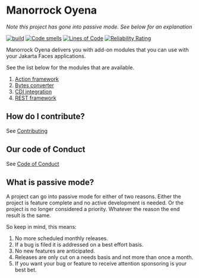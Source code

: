 # Manorrock Oyena

_Note this project has gone into passive mode. See below for an explanation_

[![build](https://github.com/manorrock/oyena/actions/workflows/build.yml/badge.svg)](https://github.com/manorrock/oyena/actions/workflows/build.yml)
[![Code smells](https://sonarcloud.io/api/project_badges/measure?project=manorrock_oyena&metric=code_smells)](https://sonarcloud.io/project/issues?resolved=false&types=CODE_SMELL&id=manorrock_oyena)
[![Lines of Code](https://sonarcloud.io/api/project_badges/measure?project=manorrock_oyena&metric=ncloc)](https://sonarcloud.io/summary/new_code?id=manorrock_oyena)
[![Reliability Rating](https://sonarcloud.io/api/project_badges/measure?project=manorrock_oyena&metric=reliability_rating)](https://sonarcloud.io/summary/new_code?id=manorrock_oyena)

Manorrock Oyena delivers you with add-on modules that you can use with your
Jakarta Faces applications.

See the list below for the modules that are available.

1. [Action framework](lifecycle/action/README.md)
1. [Bytes converter](converter/bytes/README.md)
1. [CDI integration](lifecycle/cdi/README.md)
1. [REST framework](lifecycle/rest/README.md)

## How do I contribute?

See [Contributing](CONTRIBUTING.md)

## Our code of Conduct

See [Code of Conduct](CODE_OF_CONDUCT.md)

## What is passive mode?

A project can go into passive mode for either of two reasons. Either the project
is feature complete and no active development is needed. Or the project is no
longer considered a priority. Whatever the reason the end result is the same.

So keep in mind, this means:

1. No more scheduled monthly releases.
2. If a bug is filed it is addressed on a best effort basis.
3. No new features are anticipated.
4. Releases are only cut on a needs basis and not more than once a month.
5. If you want your bug or feature to receive attention sponsoring is your best bet.
